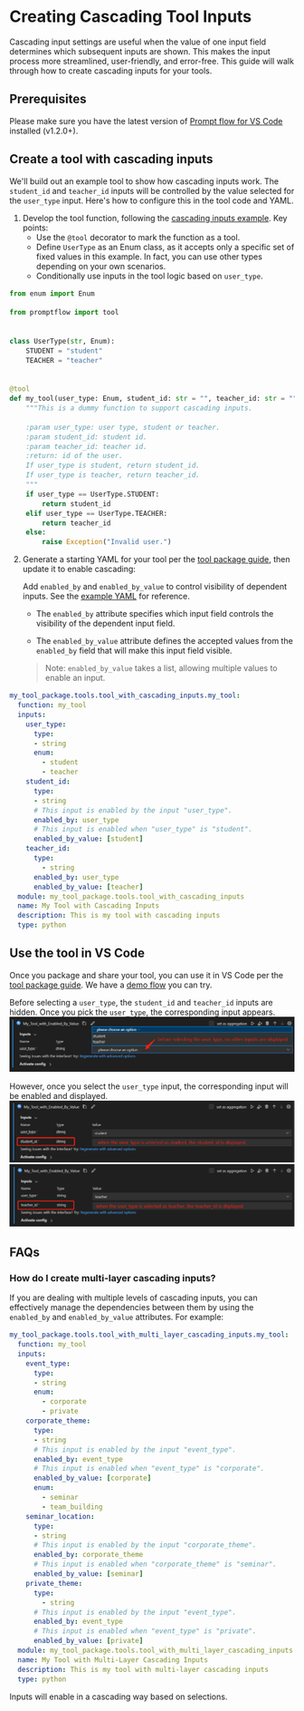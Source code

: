 # Creating Cascading Tool Inputs

Cascading input settings are useful when the value of one input field determines which subsequent inputs are shown. This makes the input process more streamlined, user-friendly, and error-free. This guide will walk through how to create cascading inputs for your tools.

## Prerequisites
Please make sure you have the latest version of [Prompt flow for VS Code](https://marketplace.visualstudio.com/items?itemName=prompt-flow.prompt-flow) installed (v1.2.0+).


## Create a tool with cascading inputs
We'll build out an example tool to show how cascading inputs work. The `student_id` and `teacher_id` inputs will be controlled by the value selected for the `user_type` input. Here's how to configure this in the tool code and YAML.

1. Develop the tool function, following the [cascading inputs example](https://github.com/microsoft/promptflow/blob/main/examples/tools/tool-package-quickstart/my_tool_package/tools/tool_with_cascading_inputs.py). Key points:
    * Use the `@tool` decorator to mark the function as a tool.
    * Define `UserType` as an Enum class, as it accepts only a specific set of fixed values in this example. In fact, you can use other types depending on your own scenarios.
    * Conditionally use inputs in the tool logic based on `user_type`.

```python
from enum import Enum

from promptflow import tool


class UserType(str, Enum):
    STUDENT = "student"
    TEACHER = "teacher"


@tool
def my_tool(user_type: Enum, student_id: str = "", teacher_id: str = "") -> str:
    """This is a dummy function to support cascading inputs.

    :param user_type: user type, student or teacher.
    :param student_id: student id.
    :param teacher_id: teacher id.
    :return: id of the user.
    If user_type is student, return student_id.
    If user_type is teacher, return teacher_id.
    """
    if user_type == UserType.STUDENT:
        return student_id
    elif user_type == UserType.TEACHER:
        return teacher_id
    else:
        raise Exception("Invalid user.")
```

2. Generate a starting YAML for your tool per the [tool package guide](create-and-use-tool-package.md), then update it to enable cascading:

    Add `enabled_by` and `enabled_by_value` to control visibility of dependent inputs. See the [example YAML](https://github.com/microsoft/promptflow/blob/main/examples/tools/tool-package-quickstart/my_tool_package/yamls/tool_with_cascading_inputs.yaml) for reference.

    * The `enabled_by` attribute specifies which input field controls the visibility of the dependent input field.

    * The `enabled_by_value` attribute defines the accepted values from the `enabled_by` field that will make this input field visible.
    > Note: `enabled_by_value` takes a list, allowing multiple values to enable an input.

```yaml
my_tool_package.tools.tool_with_cascading_inputs.my_tool:
  function: my_tool
  inputs:
    user_type:
      type:
      - string
      enum:
        - student
        - teacher
    student_id:
      type:
      - string
      # This input is enabled by the input "user_type".
      enabled_by: user_type
      # This input is enabled when "user_type" is "student".
      enabled_by_value: [student]
    teacher_id:
      type:
        - string
      enabled_by: user_type
      enabled_by_value: [teacher]
  module: my_tool_package.tools.tool_with_cascading_inputs
  name: My Tool with Cascading Inputs
  description: This is my tool with cascading inputs
  type: python
```

## Use the tool in VS Code
Once you package and share your tool, you can use it in VS Code per the [tool package guide](create-and-use-tool-package.md). We have a [demo flow](https://github.com/microsoft/promptflow/tree/main/examples/tools/use-cases/cascading-inputs-tool-showcase) you can try.

Before selecting a `user_type`, the `student_id` and `teacher_id` inputs are hidden. Once you pick the `user_type`, the corresponding input appears.
![before_user_type_selected.png](../../media/how-to-guides/develop-a-tool/before_user_type_selected.png)

However, once you select the `user_type` input, the corresponding input will be enabled and displayed.
![after_user_type_selected_with_student.png](../../media/how-to-guides/develop-a-tool/after_user_type_selected_with_student.png)
![after_user_type_selected_with_teacher.png](../../media/how-to-guides/develop-a-tool/after_user_type_selected_with_teacher.png)



## FAQs
### How do I create multi-layer cascading inputs?
If you are dealing with multiple levels of cascading inputs, you can effectively manage the dependencies between them by using the `enabled_by` and `enabled_by_value` attributes. For example:
```yaml
my_tool_package.tools.tool_with_multi_layer_cascading_inputs.my_tool:
  function: my_tool
  inputs:
    event_type:
      type:
      - string
      enum:
        - corporate
        - private
    corporate_theme:
      type:
      - string
      # This input is enabled by the input "event_type".
      enabled_by: event_type
      # This input is enabled when "event_type" is "corporate".
      enabled_by_value: [corporate]
      enum:
        - seminar
        - team_building
    seminar_location:
      type:
      - string
      # This input is enabled by the input "corporate_theme".
      enabled_by: corporate_theme
      # This input is enabled when "corporate_theme" is "seminar".
      enabled_by_value: [seminar]
    private_theme:
      type:
        - string
      # This input is enabled by the input "event_type".
      enabled_by: event_type
      # This input is enabled when "event_type" is "private".
      enabled_by_value: [private]
  module: my_tool_package.tools.tool_with_multi_layer_cascading_inputs
  name: My Tool with Multi-Layer Cascading Inputs
  description: This is my tool with multi-layer cascading inputs
  type: python
```
Inputs will enable in a cascading way based on selections.
